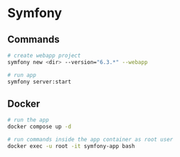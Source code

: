 # Symfony

## Commands

```bash
# create webapp project
symfony new <dir> --version="6.3.*" --webapp

# run app
symfony server:start
```

## Docker

```bash
# run the app
docker compose up -d

# run commands inside the app container as root user
docker exec -u root -it symfony-app bash
```

